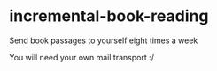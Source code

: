 # incremental-book-reading
Send book passages to yourself eight times a week

You will need your own mail transport :/
